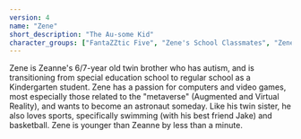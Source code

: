 ```yaml
---
version: 4
name: "Zene"
short_description: "The Au-some Kid"
character_groups: ["FantaZZtic Five", "Zene's School Classmates", "Zene and Zeanne's Family"]
---
```


Zene is Zeanne's 6/7-year old twin brother who has autism, and is transitioning from special education school to regular school as a Kindergarten student. Zene has a passion for computers and video games, most especially those related to the "metaverse" (Augmented and Virtual Reality), and wants to become an astronaut someday. Like his twin sister, he also loves sports, specifically swimming (with his best friend Jake) and basketball. Zene is younger than Zeanne by less than a minute.